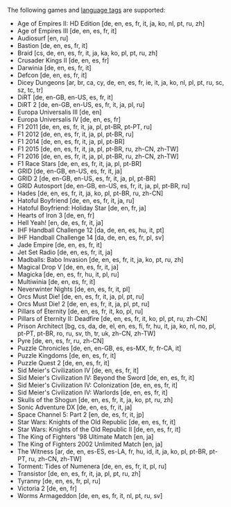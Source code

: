 The following games and [language tags](https://en.wikipedia.org/wiki/IETF_language_tag) are supported:

* Age of Empires II: HD Edition \[de, en, es, fr, it, ja, ko, nl, pt, ru, zh\]
* Age of Empires III \[de, en, es, fr, it\]
* Audiosurf \[en, ru\]
* Bastion \[de, en, es, fr, it\]
* Braid \[cs, de, en, es, fr, it, ja, ka, ko, pl, pt, ru, zh\]
* Crusader Kings II \[de, en, es, fr\]
* Darwinia \[de, en, es, fr, it\]
* Defcon \[de, en, es, fr, it\]
* Dicey Dungeons \[ar, br, ca, cy, de, en, es, fr, ie, it, ja, ko, nl, pl, pt, ru, sc, sz, tc, tr\]
* DiRT \[de, en-GB, en-US, es, fr, it\]
* DiRT 2 \[de, en-GB, en-US, es, fr, it, ja, pl, ru\]
* Europa Universalis III \[de, en\]
* Europa Universalis IV \[de, en, es, fr\]
* F1 2011 \[de, en, es, fr, it, ja, pl, pt-BR, pt-PT, ru\]
* F1 2012 \[de, en, es, fr, it, ja, pl, pt-BR, ru\]
* F1 2014 \[de, en, es, fr, it, ja, pl, pt-BR\]
* F1 2015 \[de, en, es, fr, it, ja, pl, pt-BR, ru, zh-CN, zh-TW\]
* F1 2016 \[de, en, es, fr, it, ja, pl, pt-BR, ru, zh-CN, zh-TW\]
* F1 Race Stars \[de, en, es, fr, it, ja, pl, pt-BR\]
* GRID \[de, en-GB, en-US, es, fr, it, ja\]
* GRID 2 \[de, en-GB, en-US, es, fr, it, ja, pl, pt-BR\]
* GRID Autosport \[de, en-GB, en-US, es, fr, it, ja, pl, pt-BR, ru\]
* Hades \[de, en, es, fr, it, ja, ko, pl, pt-BR, ru, zh-CN\]
* Hatoful Boyfriend \[de, en, es, fr, it, ja, ru\]
* Hatoful Boyfriend: Holiday Star \[de, en, fr, ja\]
* Hearts of Iron 3 \[de, en, fr\]
* Hell Yeah! \[en, de, es, fr, it, ja\]
* IHF Handball Challenge 12 \[da, de, en, es, hu, it, pt\]
* IHF Handball Challenge 14 \[da, de, en, es, fr, pl, sv\]
* Jade Empire \[de, en, es, fr, it\]
* Jet Set Radio \[de, en, es, fr, it, ja\]
* Madballs: Babo Invasion \[de, en, es, fr, it, ja, ko, pt, ru, zh\]
* Magical Drop V \[de, en, es, fr, it, ja\]
* Magicka \[de, en, es, fr, hu, it, pl, ru\]
* Multiwinia \[de, en, es, fr, it\]
* Neverwinter Nights \[de, en, es, fr, it, pl\]
* Orcs Must Die! \[de, en, es, fr, it, ja, pl, pt, ru\]
* Orcs Must Die! 2 \[de, en, es, fr, it, ja, pl, pt, ru\]
* Pillars of Eternity \[de, en, es, fr, it, ko, pl, ru\]
* Pillars of Eternity II: Deadfire \[de, en, es, fr, it, ko, pl, pt, ru, zh-CN\]
* Prison Architect \[bg, cs, da, de, el, en, es, fi, fr, hu, it, ja, ko, nl, no, pl, pt-PT, pt-BR, ro, ru, sv, th, tr, uk, zh-CN, zh-TW\]
* Pyre \[de, en, es, fr, ru, zh-CN\]
* Puzzle Chronicles \[de, en, en-GB, es, es-MX, fr, fr-CA, it\]
* Puzzle Kingdoms \[de, en, es, fr, it\]
* Puzzle Quest 2 \[de, en, es, fr, it\]
* Sid Meier's Civilization IV \[de, en, es, fr, it\]
* Sid Meier's Civilization IV: Beyond the Sword \[de, en, es, fr, it\]
* Sid Meier's Civilization IV: Colonization \[de, en, es, fr, it\]
* Sid Meier's Civilization IV: Warlords \[de, en, es, fr, it\]
* Skulls of the Shogun \[de, en, es, fr, it, ja, ko, pt, ru, zh\]
* Sonic Adventure DX \[de, en, es, fr, it, ja\]
* Space Channel 5: Part 2 \[en, de, es, fr, it, jp\]
* Star Wars: Knights of the Old Republic \[de, en, es, fr, it\]
* Star Wars: Knights of the Old Republic II \[de, en, es, fr, it\]
* The King of Fighters '98 Ultimate Match \[en, ja\]
* The King of Fighters 2002 Unlimited Match \[en, ja\]
* The Witness \[ar, de, en, es-ES, es-LA, fr, hu, id, it, ja, ko, pl, pt-BR, pt-PT, ru, zh-CN, zh-TW\]
* Torment: Tides of Numenera \[de, en, es, fr, it, pl, ru\]
* Transistor \[de, en, es, fr, it, ja, pl, pt, ru, zh\]
* Tyranny \[de, en, es, fr, pl, ru\]
* Victoria 2 \[de, en, fr\]
* Worms Armageddon \[de, en, es, fr, it, nl, pt, ru, sv\]
